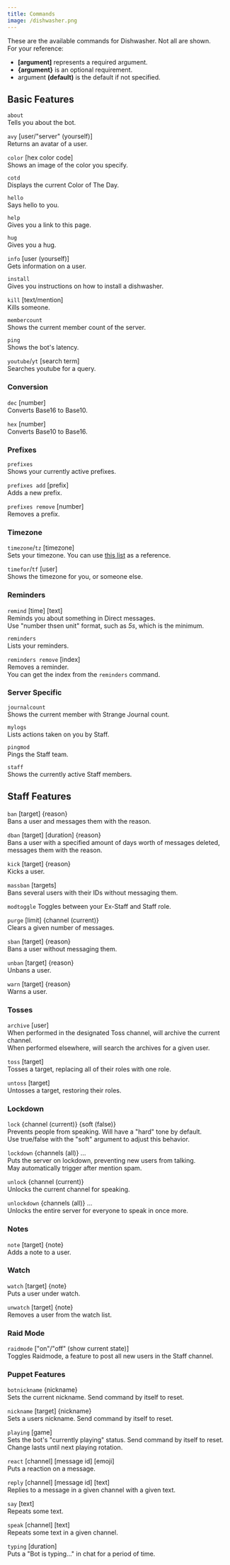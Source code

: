 ```yaml
---
title: Commands
image: /dishwasher.png
---
```


These are the available commands for Dishwasher. Not all are shown.<br>
For your reference:<br>
- **[argument]** represents a required argument.
- **{argument}** is an optional requirement.
- argument **(default)** is the default if not specified.

## Basic Features

`about`<br>
Tells you about the bot.

`avy` [user/"server" (yourself)]<br>
Returns an avatar of a user.

`color` [hex color code]<br>
Shows an image of the color you specify.

`cotd`<br>
Displays the current Color of The Day.

`hello`<br>
Says hello to you.

`help`<br>
Gives you a link to this page.

`hug`<br>
Gives you a hug.

`info` [user (yourself)]<br>
Gets information on a user.

`install`<br>
Gives you instructions on how to install a dishwasher.

`kill` [text/mention]<br>
Kills someone.

`membercount`<br>
Shows the current member count of the server.

`ping`<br>
Shows the bot's latency.

`youtube`/`yt` [search term]<br>
Searches youtube for a query.

### Conversion

`dec` [number]<br>
Converts Base16 to Base10.

`hex` [number]<br>
Converts Base10 to Base16.

### Prefixes

`prefixes`<br>
Shows your currently active prefixes.

`prefixes add` [prefix]<br>
Adds a new prefix.

`prefixes remove` [number]<br>
Removes a prefix.

### Timezone

`timezone`/`tz` [timezone]<br>
Sets your timezone. You can use [this list](https://en.wikipedia.org/wiki/List_of_tz_database_time_zones) as a reference.

`timefor`/`tf` [user]<br>
Shows the timezone for you, or someone else.

### Reminders

`remind` [time] [text]<br>
Reminds you about something in Direct messages.<br>
Use "number thsen unit" format, such as *5s*, which is the minimum.

`reminders`<br>
Lists your reminders.

`reminders remove` [index]<br>
Removes a reminder.<br>
You can get the index from the `reminders` command.

### Server Specific

`journalcount`<br>
Shows the current member with Strange Journal count.

`mylogs`<br>
Lists actions taken on you by Staff.

`pingmod`<br>
Pings the Staff team.

`staff`<br>
Shows the currently active Staff members.

## Staff Features

`ban` [target] {reason}<br>
Bans a user and messages them with the reason.

`dban` [target] [duration] {reason}<br>
Bans a user with a specified amount of days worth of messages deleted, messages them with the reason.

`kick` [target] {reason}<br>
Kicks a user.

`massban` [targets]<br>
Bans several users with their IDs without messaging them.

`modtoggle`
Toggles between your Ex-Staff and Staff role.

`purge` [limit] {channel (current)}<br>
Clears a given number of messages.

`sban` [target] {reason}<br>
Bans a user without messaging them.

`unban` [target] {reason}<br>
Unbans a user.

`warn` [target] {reason}<br>
Warns a user.

### Tosses

`archive` [user]<br>
When performed in the designated Toss channel, will archive the current channel.<br>
When performed elsewhere, will search the archives for a given user.

`toss` [target]<br>
Tosses a target, replacing all of their roles with one role.

`untoss` [target]<br>
Untosses a target, restoring their roles.

### Lockdown

`lock` {channel (current)} {soft (false)}<br>
Prevents people from speaking. Will have a "hard" tone by default.<br>
Use true/false with the "soft" argument to adjust this behavior.

`lockdown` {channels (all)} ...<br>
Puts the server on lockdown, preventing new users from talking.<br>
May automatically trigger after mention spam.

`unlock` {channel (current)}<br>
Unlocks the current channel for speaking.

`unlockdown` {channels (all)} ...<br>
Unlocks the entire server for everyone to speak in once more.

### Notes

`note` [target] {note}<br>
Adds a note to a user.

### Watch

`watch` [target] {note}<br>
Puts a user under watch.

`unwatch` [target] {note}<br>
Removes a user from the watch list.

### Raid Mode

`raidmode` ["on"/"off" (show current state)]<br>
Toggles Raidmode, a feature to post all new users in the Staff channel.

### Puppet Features

`botnickname` {nickname}<br>
Sets the current nickname. Send command by itself to reset.

`nickname` [target] {nickname}<br>
Sets a users nickname. Send command by itself to reset.

`playing` [game]<br>
Sets the bot's "currently playing" status. Send command by itself to reset.
Change lasts until next playing rotation.

`react` [channel] [message id] [emoji]<br>
Puts a reaction on a message.

`reply` [channel] [message id] [text]<br>
Replies to a message in a given channel with a given text.

`say` [text]<br>
Repeats some text.

`speak` [channel] [text]<br>
Repeats some text in a given channel.

`typing` [duration]<br>
Puts a "Bot is typing..." in chat for a period of time.

